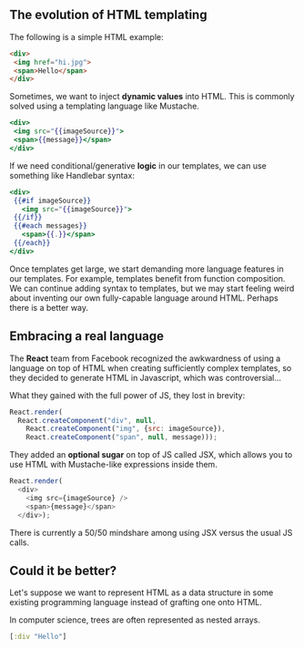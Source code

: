 ## The evolution of HTML templating

The following is a simple HTML example:

```html
<div>
 <img href="hi.jpg">
 <span>Hello</span>
</div>
```

Sometimes, we want to inject __dynamic values__ into HTML.  This is commonly solved using a templating language like Mustache.

```handlebars
<div>
 <img src="{{imageSource}}">
 <span>{{message}}</span>
</div>
```

If we need conditional/generative __logic__ in our templates, we can use something like Handlebar syntax:

```handlebars
<div>
 {{#if imageSource}}
   <img src="{{imageSource}}">
 {{/if}}
 {{#each messages}}
   <span>{{.}}</span>
 {{/each}}
</div>
```

Once templates get large, we start demanding more language features in our templates.  For example, templates benefit from function composition.  We can continue adding syntax to templates, but we may start feeling weird about inventing our own fully-capable language around HTML.  Perhaps there is a better way.

## Embracing a real language

The __React__ team from Facebook recognized the awkwardness of using a language on top of HTML when creating sufficiently complex templates, so they decided to generate HTML in Javascript, which was controversial...

What they gained with the full power of JS, they lost in brevity:

```javascript
React.render(
  React.createComponent("div", null,
    React.createComponent("img", {src: imageSource}),
    React.createComponent("span", null, message)));
```

They added an __optional sugar__ on top of JS called JSX, which allows you to use HTML with Mustache-like expressions inside them.

```javascript
React.render(
  <div>
    <img src={imageSource} />
    <span>{message}</span>
  </div>);
```

There is currently a 50/50 mindshare among using JSX versus the usual JS calls.


## Could it be better?

Let's suppose we want to represent HTML as a data structure in some existing programming language instead of grafting one onto HTML.

In computer science, trees are often represented as nested arrays.

```clojure
[:div "Hello"]
```